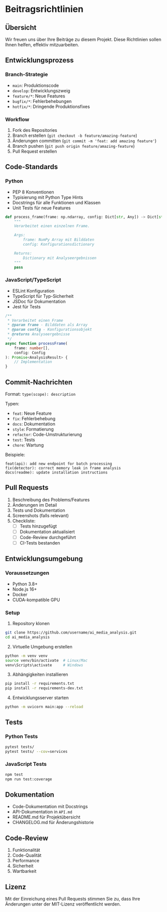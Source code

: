 # Beitragsrichtlinien

## Übersicht

Wir freuen uns über Ihre Beiträge zu diesem Projekt. Diese Richtlinien sollen Ihnen helfen, effektiv mitzuarbeiten.

## Entwicklungsprozess

### Branch-Strategie

- `main`: Produktionscode
- `develop`: Entwicklungszweig
- `feature/*`: Neue Features
- `bugfix/*`: Fehlerbehebungen
- `hotfix/*`: Dringende Produktionsfixes

### Workflow

1. Fork des Repositories
2. Branch erstellen (`git checkout -b feature/amazing-feature`)
3. Änderungen committen (`git commit -m 'feat: add amazing feature'`)
4. Branch pushen (`git push origin feature/amazing-feature`)
5. Pull Request erstellen

## Code-Standards

### Python

- PEP 8 Konventionen
- Typisierung mit Python Type Hints
- Docstrings für alle Funktionen und Klassen
- Unit Tests für neue Features

```python
def process_frame(frame: np.ndarray, config: Dict[str, Any]) -> Dict[str, Any]:
    """
    Verarbeitet einen einzelnen Frame.

    Args:
        frame: NumPy Array mit Bilddaten
        config: Konfigurationsdictionary

    Returns:
        Dictionary mit Analyseergebnissen
    """
    pass
```

### JavaScript/TypeScript

- ESLint Konfiguration
- TypeScript für Typ-Sicherheit
- JSDoc für Dokumentation
- Jest für Tests

```typescript
/**
 * Verarbeitet einen Frame
 * @param frame - Bilddaten als Array
 * @param config - Konfigurationsobjekt
 * @returns Analyseergebnisse
 */
async function processFrame(
    frame: number[],
    config: Config
): Promise<AnalysisResult> {
    // Implementation
}
```

## Commit-Nachrichten

Format: `type(scope): description`

Typen:
- `feat`: Neue Feature
- `fix`: Fehlerbehebung
- `docs`: Dokumentation
- `style`: Formatierung
- `refactor`: Code-Umstrukturierung
- `test`: Tests
- `chore`: Wartung

Beispiele:
```
feat(api): add new endpoint for batch processing
fix(detector): correct memory leak in frame analysis
docs(readme): update installation instructions
```

## Pull Requests

1. Beschreibung des Problems/Features
2. Änderungen im Detail
3. Tests und Dokumentation
4. Screenshots (falls relevant)
5. Checkliste:
   - [ ] Tests hinzugefügt
   - [ ] Dokumentation aktualisiert
   - [ ] Code-Review durchgeführt
   - [ ] CI-Tests bestanden

## Entwicklungsumgebung

### Voraussetzungen

- Python 3.8+
- Node.js 16+
- Docker
- CUDA-kompatible GPU

### Setup

1. Repository klonen
```bash
git clone https://github.com/username/ai_media_analysis.git
cd ai_media_analysis
```

2. Virtuelle Umgebung erstellen
```bash
python -m venv venv
source venv/bin/activate  # Linux/Mac
venv\Scripts\activate     # Windows
```

3. Abhängigkeiten installieren
```bash
pip install -r requirements.txt
pip install -r requirements-dev.txt
```

4. Entwicklungsserver starten
```bash
python -m uvicorn main:app --reload
```

## Tests

### Python Tests

```bash
pytest tests/
pytest tests/ --cov=services
```

### JavaScript Tests

```bash
npm test
npm run test:coverage
```

## Dokumentation

- Code-Dokumentation mit Docstrings
- API-Dokumentation in `API.md`
- README.md für Projektübersicht
- CHANGELOG.md für Änderungshistorie

## Code-Review

1. Funktionalität
2. Code-Qualität
3. Performance
4. Sicherheit
5. Wartbarkeit

## Lizenz

Mit der Einreichung eines Pull Requests stimmen Sie zu, dass Ihre Änderungen unter der MIT-Lizenz veröffentlicht werden. 